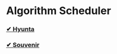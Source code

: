 # Algorithm Scheduler

### [✔ Hyunta](https://github.com/Green-Muhly/Algorithm/blob/master/Hyunta/checkList.md)

### [✔ Souvenir](https://github.com/Green-Muhly/Algorithm/blob/master/Souvenir/README.md)

